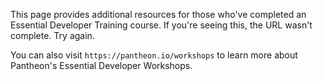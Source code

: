 This page provides additional resources for those who've completed an Essential Developer Training course. If you're seeing this, the URL wasn't complete. Try again.

You can also visit `https://pantheon.io/workshops` to learn more about Pantheon's Essential Developer Workshops.
